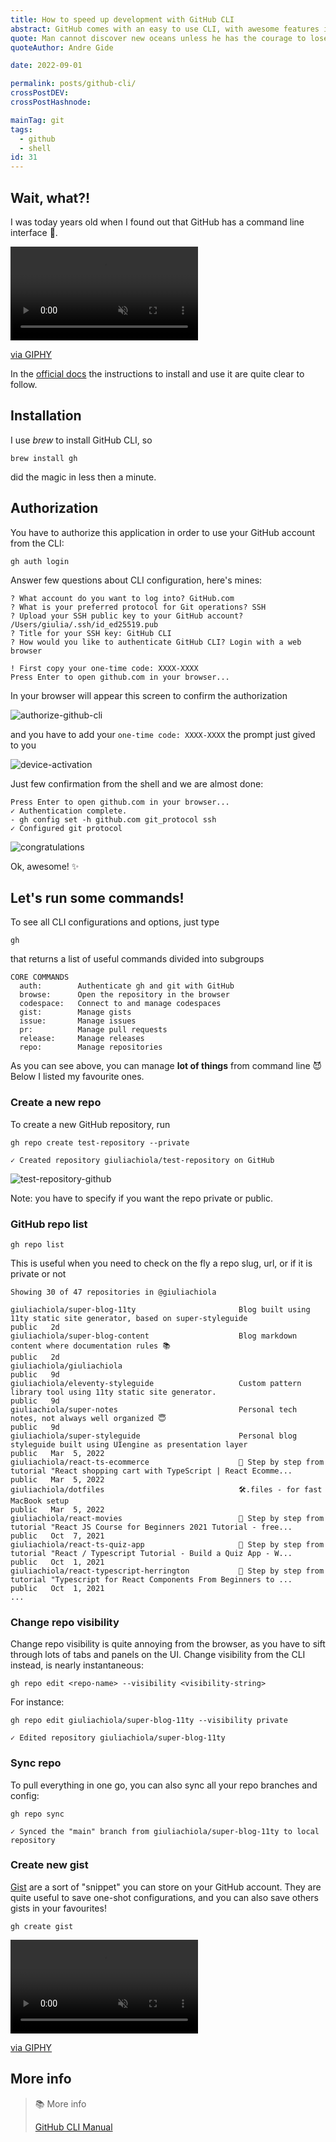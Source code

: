 ```yaml
---
title: How to speed up development with GitHub CLI
abstract: GitHub comes with an easy to use CLI, with awesome features in it.
quote: Man cannot discover new oceans unless he has the courage to lose sight of the shore.
quoteAuthor: Andre Gide

date: 2022-09-01

permalink: posts/github-cli/
crossPostDEV: 
crossPostHashnode: 

mainTag: git
tags:
  - github
  - shell
id: 31
---
```


## Wait, what?!

I was today years old when I found out that GitHub has a command line interface 🤯.

<div class="s-giphy s-giphy--small-d">
  <video autoplay loop muted playsinline>
    <source src="https://i.giphy.com/media/zMpHQobxFfCE0/giphy.mp4" type="video/mp4">
  </video>
  <p><a href="https://media.giphy.com/media/zMpHQobxFfCE0/giphy.gif">via GIPHY</a></p>
</div>

In the [official docs](https://cli.github.com/) the instructions to install and use it are quite clear to follow.

## Installation

I use _brew_ to install GitHub CLI, so

```shell
brew install gh
```

did the magic in less then a minute.

## Authorization

You have to authorize this application in order to use your GitHub account from the CLI:

```shell
gh auth login
```

Answer few questions about CLI configuration, here's mines:

```shell
? What account do you want to log into? GitHub.com
? What is your preferred protocol for Git operations? SSH
? Upload your SSH public key to your GitHub account? /Users/giulia/.ssh/id_ed25519.pub
? Title for your SSH key: GitHub CLI
? How would you like to authenticate GitHub CLI? Login with a web browser

! First copy your one-time code: XXXX-XXXX
Press Enter to open github.com in your browser...
```

In your browser will appear this screen to confirm the authorization

![authorize-github-cli](https://res.cloudinary.com/giuliachiola/image/upload/v1662011978/super-blog/031-github-cli/authorize-github-cli_wzm6r5.png)

and you have to add your `one-time code: XXXX-XXXX` the prompt just gived to you

![device-activation](https://res.cloudinary.com/giuliachiola/image/upload/v1662011978/super-blog/031-github-cli/device-activation_zsdjcw.png)

Just few confirmation from the shell and we are almost done:

```shell
Press Enter to open github.com in your browser...
✓ Authentication complete.
- gh config set -h github.com git_protocol ssh
✓ Configured git protocol
```

![congratulations](https://res.cloudinary.com/giuliachiola/image/upload/v1662011978/super-blog/031-github-cli/congratulations_a4rz5a.png)

Ok, awesome! ✨

## Let's run some commands!

To see all CLI configurations and options, just type

```shell
gh
```

that returns a list of useful commands divided into subgroups

```shell
CORE COMMANDS
  auth:        Authenticate gh and git with GitHub
  browse:      Open the repository in the browser
  codespace:   Connect to and manage codespaces
  gist:        Manage gists
  issue:       Manage issues
  pr:          Manage pull requests
  release:     Manage releases
  repo:        Manage repositories
```

As you can see above, you can manage **lot of things** from command line 😈 Below I listed my favourite ones.

### Create a new repo

To create a new GitHub repository, run

```shell
gh repo create test-repository --private

✓ Created repository giuliachiola/test-repository on GitHub
```

![test-repository-github](https://res.cloudinary.com/giuliachiola/image/upload/v1662012410/super-blog/031-github-cli/test-repository-github_hshmkm.png)


Note: you have to specify if you want the repo private or public.

### GitHub repo list

```shell
gh repo list
```

This is useful when you need to check on the fly a repo slug, url, or if it is private or not

```shell
Showing 30 of 47 repositories in @giuliachiola

giuliachiola/super-blog-11ty                       Blog built using 11ty static site generator, based on super-styleguide               public   2d
giuliachiola/super-blog-content                    Blog markdown content where documentation rules 📚                                    public   2d
giuliachiola/giuliachiola                                                                                                                public   9d
giuliachiola/eleventy-styleguide                   Custom pattern library tool using 11ty static site generator.                         public   9d
giuliachiola/super-notes                           Personal tech notes, not always well organized 😇                                     public   9d
giuliachiola/super-styleguide                      Personal blog styleguide built using UIengine as presentation layer                   public   Mar  5, 2022
giuliachiola/react-ts-ecommerce                    📒 Step by step from tutorial "React shopping cart with TypeScript | React Ecomme...  public   Mar  5, 2022
giuliachiola/dotfiles                              🛠.files - for fast MacBook setup                                                     public   Mar  5, 2022
giuliachiola/react-movies                          📒 Step by step from tutorial "React JS Course for Beginners 2021 Tutorial - free...  public   Oct  7, 2021
giuliachiola/react-ts-quiz-app                     📒 Step by step from tutorial "React / Typescript Tutorial - Build a Quiz App - W...  public   Oct  1, 2021
giuliachiola/react-typescript-herrington           📒 Step by step from tutorial "Typescript for React Components From Beginners to ...  public   Oct  1, 2021
...
```

### Change repo visibility

Change repo visibility is quite annoying from the browser, as you have to sift through lots of tabs and panels on the UI. Change visibility from the CLI instead, is nearly instantaneous:

```shell
gh repo edit <repo-name> --visibility <visibility-string>
```

For instance:

```shell
gh repo edit giuliachiola/super-blog-11ty --visibility private

✓ Edited repository giuliachiola/super-blog-11ty
```

### Sync repo

To pull everything in one go, you can also sync all your repo branches and config:

```shell
gh repo sync

✓ Synced the "main" branch from giuliachiola/super-blog-11ty to local repository
```

### Create new gist

[Gist](https://docs.github.com/en/get-started/writing-on-github/editing-and-sharing-content-with-gists/creating-gists) are a sort of "snippet" you can store on your GitHub account. They are quite useful to save one-shot configurations, and you can also save others gists in your favourites!

```shell
gh create gist
```

<div class="s-giphy s-giphy--small-d">
  <video autoplay loop muted playsinline>
    <source src="https://i.giphy.com/media/ndSat6hAmqXnO/giphy-loop.mp4" type="video/mp4">
  </video>
  <p><a href="https://media0.giphy.com/media/ndSat6hAmqXnO/giphy-loop.mp4?cid=dda24d5093e1b63df6c1b63cb6c71ec256c24d915cb35226\u0026rid=giphy-loop.mp4\u0026ct=g">via GIPHY</a></p>
</div>

## More info

> 📚 More info
>
> [GitHub CLI Manual](https://cli.github.com/manual/)

